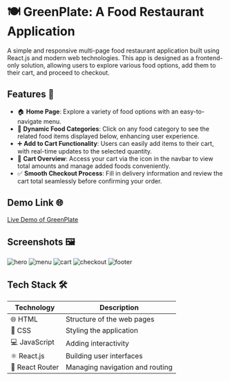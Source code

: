 
# 🍽️ GreenPlate: A Food Restaurant Application

A simple and responsive multi-page food restaurant application built using React.js and modern web technologies. This app is designed as a frontend-only solution, allowing users to explore various food options, add them to their cart, and proceed to checkout.

## Features 🌟

- 🏠 **Home Page**: Explore a variety of food options with an easy-to-navigate menu.
- 📂 **Dynamic Food Categories**: Click on any food category to see the related food items displayed below, enhancing user experience.
- ➕ **Add to Cart Functionality**: Users can easily add items to their cart, with real-time updates to the selected quantity.
- 🛒 **Cart Overview**: Access your cart via the icon in the navbar to view total amounts and manage added foods conveniently.
- ✅ **Smooth Checkout Process**: Fill in delivery information and review the cart total seamlessly before confirming your order.


## Demo Link 🌐

[Live Demo of GreenPlate](https://green--plate.web.app)


## Screenshots 🖼️

![hero](https://github.com/user-attachments/assets/d4b6655e-aae3-4744-b27b-e2b728964757)
![menu](https://github.com/user-attachments/assets/9938bbcf-e77b-439c-9cfd-909331f3c5a8)
![cart](https://github.com/user-attachments/assets/1f12f40a-bd56-4adb-9835-e1c47b643d31)
![checkout](https://github.com/user-attachments/assets/44f02e21-5986-4bdc-961e-e01005e25623)
![footer](https://github.com/user-attachments/assets/f2b2977f-3ec5-4f28-ba65-2689d6dff390)



## Tech Stack 🛠️

| Technology       | Description                           |
|------------------|---------------------------------------|
| 🌐 HTML          | Structure of the web pages            |
| 🎨 CSS           | Styling the application                |
| 💻 JavaScript    | Adding interactivity                   |
| ⚛️ React.js      | Building user interfaces               |
| 🔄 React Router  | Managing navigation and routing        |

